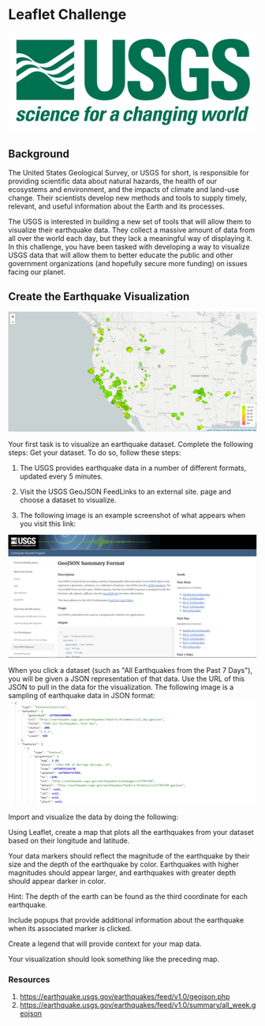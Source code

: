 # Leaflet Challenge

![](Starter_Code/Images/1-Logo.png)
## Background
The United States Geological Survey, or USGS for short, is responsible for providing scientific data about natural hazards, the health of our ecosystems and environment, and the impacts of climate and land-use change. Their scientists develop new methods and tools to supply timely, relevant, and useful information about the Earth and its processes.

The USGS is interested in building a new set of tools that will allow them to visualize their earthquake data. They collect a massive amount of data from all over the world each day, but they lack a meaningful way of displaying it. In this challenge, you have been tasked with developing a way to visualize USGS data that will allow them to better educate the public and other government organizations (and hopefully secure more funding) on issues facing our planet.


## Create the Earthquake Visualization
![](Starter_Code/Images/2-BasicMap.png)

Your first task is to visualize an earthquake dataset. Complete the following steps:
Get your dataset. To do so, follow these steps:

1. The USGS provides earthquake data in a number of different formats, updated every 5 minutes. 

2. Visit the USGS GeoJSON FeedLinks to an external site. page and choose a dataset to visualize.

3. The following image is an example screenshot of what appears when you visit this link:

![](Starter_Code/Images/3-Data.png)


When you click a dataset (such as "All Earthquakes from the Past 7 Days"), you will be given a JSON representation of that data. Use the URL of this JSON to pull in the data for the visualization. The following image is a sampling of earthquake data in JSON format:
![](Starter_Code/Images/4-JSON.png)

Import and visualize the data by doing the following:

Using Leaflet, create a map that plots all the earthquakes from your dataset based on their longitude and latitude.

Your data markers should reflect the magnitude of the earthquake by their size and the depth of the earthquake by color. Earthquakes with higher magnitudes should appear larger, and earthquakes with greater depth should appear darker in color.

Hint: The depth of the earth can be found as the third coordinate for each earthquake.

Include popups that provide additional information about the earthquake when its associated marker is clicked.

Create a legend that will provide context for your map data.

Your visualization should look something like the preceding map.



### Resources 
1. https://earthquake.usgs.gov/earthquakes/feed/v1.0/geojson.php
2. https://earthquake.usgs.gov/earthquakes/feed/v1.0/summary/all_week.geojson
